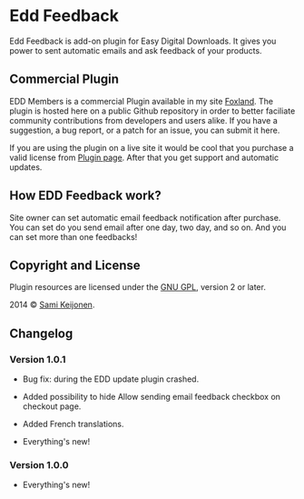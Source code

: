 # Edd Feedback

Edd Feedback is add-on plugin for Easy Digital Downloads. It gives you power to sent
automatic emails and ask feedback of your products.

## Commercial Plugin

EDD Members is a commercial Plugin available in my site [Foxland](https://foxland.fi/downloads/edd-feedback/). The plugin is hosted here
on a public Github repository in order to better faciliate community contributions from developers and users alike.
If you have a suggestion, a bug report, or a patch for an issue, you can submit it here.

If you are using the plugin on a live site it would be cool that you purchase a valid license from [Plugin page](https://foxland.fi/downloads/edd-feedback/).
After that you get support and automatic updates.

## How EDD Feedback work?

Site owner can set automatic email feedback notification after purchase. You can set do you send email after one day,
two day, and so on. And you can set more than one feedbacks!

## Copyright and License

Plugin resources are licensed under the [GNU GPL](http://www.gnu.org/licenses/old-licenses/gpl-2.0.html), version 2 or later.

2014 &copy; [Sami Keijonen](https://foxland.fi).

## Changelog

### Version 1.0.1

* Bug fix: during the EDD update plugin crashed.
* Added possibility to hide Allow sending email feedback checkbox on checkout page.
* Added French translations.

* Everything's new!

### Version 1.0.0

* Everything's new!